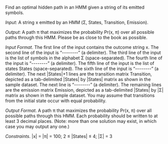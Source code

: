 Find an optimal hidden path in an HMM given a string of its emitted symbols.

*Input*: A string x emitted by an HMM (Σ, States, Transition, Emission).

*Output*: A path π that maximizes the probability Pr(x, π) over all possible paths through this HMM. Please be as close to the book as possible.

*Input Format*. The first line of the input contains the outcome string x. The second line of the input is “--------” (a delimiter). The third line of the input is the list of symbols in the alphabet Σ (space-separated). The fourth line of the input is “--------” (a delimiter). The fifth line of the input is the list of states States (space-separated). The sixth line of the input is “--------” (a delimiter). The next |States|+1 lines are the transition matrix Transition, depicted as a tab-delimited |States| by |States| matrix as shown in the sample dataset. The next line is “--------” (a delimiter). The remaining lines are the emission matrix Emission, depicted as a tab-delimited |States| by |Σ| matrix as shown in the sample dataset. You may assume that transitions from the initial state occur with equal probability.

*Output Format*. A path π that maximizes the probability Pr(x, π) over all possible paths through this HMM. Each probability should be written to at least 3 decimal places. (Note: more than one solution may exist, in which case you may output any one.)


*Constraints*. |x| = |π| = 100; 2 ≤ |States| ≤ 4; |Σ| = 3